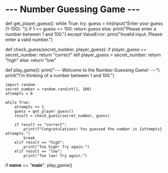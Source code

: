 
# --- Number Guessing Game ---

def get_player_guess():
    while True:
        try:
            guess = int(input("Enter your guess (1-100): "))
            if 1 <= guess <= 100:
                return guess
            else:
                print("Please enter a number between 1 and 100.")
        except ValueError:
            print("Invalid input. Please enter a valid number.")

def check_guess(secret_number, player_guess):
    if player_guess == secret_number:
        return "correct"
    elif player_guess > secret_number:
        return "high"
    else:
        return "low"

def play_game():
    print("--- Welcome to the Number Guessing Game! ---")
    print("I'm thinking of a number between 1 and 100.")

    import random
    secret_number = random.randint(1, 100)
    attempts = 0

    while True:
        attempts += 1
        guess = get_player_guess()
        result = check_guess(secret_number, guess)

        if result == "correct":
            print(f"Congratulations! You guessed the number in {attempts} attempts.")
            break
        elif result == "high":
            print("Too high! Try again.")
        elif result == "low":
            print("Too low! Try again.")

if __name__ == "__main__":
    play_game()
